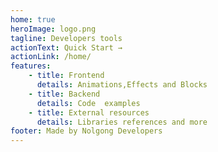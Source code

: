 ```yaml
---
home: true
heroImage: logo.png
tagline: Developers tools
actionText: Quick Start →
actionLink: /home/
features:
    - title: Frontend
      details: Animations,Effects and Blocks
    - title: Backend
      details: Code  examples
    - title: External resources
      details: Libraries references and more
footer: Made by Nolgong Developers
---
```

